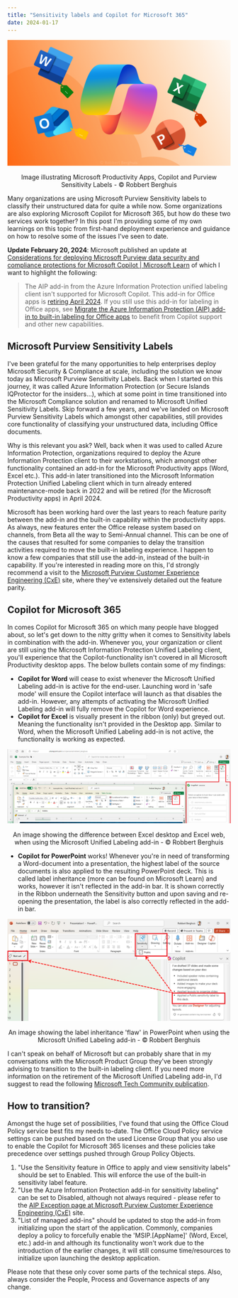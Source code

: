 ```yaml
---
title: "Sensitivity labels and Copilot for Microsoft 365"
date: 2024-01-17
---
```


![Image illustrating Microsoft Productivity Apps, Copilot and Purview Sensitivity Labels - © Robbert Berghuis](/assets/images/20240117-microsoftproductivityappscopilotandlabels.png)
<center><figcaption>Image illustrating Microsoft Productivity Apps, Copilot and Purview Sensitivity Labels - © Robbert Berghuis</figcaption></center>


Many organizations are using Microsoft Purview Sensitivity labels to classify their unstructured data for quite a while now. Some organizations are also exploring Microsoft Copilot for Microsoft 365, but how do these two services work together? In this post I'm providing some of my own learnings on this topic from first-hand deployment experience and guidance on how to resolve some of the issues I've seen to date.

**Update February 20, 2024**: Microsoft published an update at [Considerations for deploying Microsoft Purview data security and compliance protections for Microsoft Copilot | Microsoft Learn](https://learn.microsoft.com/en-us/purview/ai-microsoft-purview-considerations) of which I want to highlight the following:
> The AIP add-in from the Azure Information Protection unified labeling client isn't supported for Microsoft Copilot. This add-in for Office apps is [retiring April 2024](https://techcommunity.microsoft.com/t5/security-compliance-and-identity/retirement-notification-for-the-azure-information-protection/ba-p/3791908). If you still use this add-in for labeling in Office apps, see [Migrate the Azure Information Protection (AIP) add-in to built-in labeling for Office apps](https://learn.microsoft.com/en-us/purview/sensitivity-labels-aip) to benefit from Copilot support and other new capabilities. 

## Microsoft Purview Sensitivity Labels
I've been grateful for the many opportunities to help enterprises deploy Microsoft Security & Compliance at scale, including the solution we know today as Microsoft Purview Sensitivity Labels. Back when I started on this journey, it was called Azure Information Protection (or Secure Islands IQProtector for the insiders...), which at some point in time transitioned into the Microsoft Compliance solution and renamed to Microsoft Unified Sensitivity Labels. Skip forward a few years, and we've landed on Microsoft Purview Sensitivity Labels which amongst other capabilities, still provides core functionality of classifying your unstructured data, including Office documents.

Why is this relevant you ask? Well, back when it was used to called Azure Information Protection, organizations required to deploy the Azure Information Protection client to their workstations, which amongst other functionality contained an add-in for the Microsoft Productivity apps (Word, Excel etc.). This add-in later transitioned into the Microsoft Information Protection Unified Labeling client which in turn already entered maintenance-mode back in 2022 and will be retired (for the Microsoft Productivity apps) in April 2024.

Microsoft has been working hard over the last years to reach feature parity between the add-in and the built-in capability within the productivity apps. As always, new features enter the Office release system based on channels, from Beta all the way to Semi-Annual channel. This can be one of the causes that resulted for some companies to delay the transition activities required to move the built-in labeling experience. I happen to know a few companies that still use the add-in, instead of the built-in capability. If you're interested in reading more on this, I'd strongly recommend a visit to the [Microsoft Purview Customer Experience Engineering (CxE)](https://microsoft.github.io/ComplianceCxE/playbooks/AIP2MIP/CompareAIP2MIP/) site, where they've extensively detailed out the feature parity.

## Copilot for Microsoft 365
In comes Copilot for Microsoft 365 on which many people have blogged about, so let's get down to the nitty gritty when it comes to Sensitivity labels in combination with the add-in. Whenever you, your organization or client are still using the Microsoft Information Protection Unified Labeling client, you'll experience that the Copilot-functionality isn't covered in all Microsoft Productivity desktop apps. The below bullets contain some of my findings:

- **Copilot for Word** will cease to exist whenever the Microsoft Unified Labeling add-in is active for the end-user. Launching word in 'safe mode' will ensure the Copilot interface will launch as that disables the add-in. However, any attempts of activating the Microsoft Unified Labeling add-in will fully remove the Copilot for Word experience.
- **Copilot for Excel** is visually present in the ribbon (only) but greyed out. Meaning the functionality isn't provided in the Desktop app. Similar to Word, when the Microsoft Unified Labeling add-in is not active, the functionality is working as expected.

![An image showing the difference between Excel desktop and Excel web, when using the Microsoft Unified Labeling add-in - © Robbert Berghuis](/assets/images/20240117-excelvsexcelonline.png)
<center><figcaption> An image showing the difference between Excel desktop and Excel web, when using the Microsoft Unified Labeling add-in - © Robbert Berghuis</figcaption></center>


- **Copilot for PowerPoint** works! Whenever you're in need of transforming a Word-document into a presentation, the highest label of the source documents is also applied to the resulting PowerPoint deck. This is called label inheritance (more can be found on Microsoft Learn) and works, however it isn't reflected in the add-in bar. It is shown correctly in the Ribbon underneath the Sensitivity button and upon saving and re-opening the presentation, the label is also correctly reflected in the add-in bar. 

![An image showing the label inheritance 'flaw' in PowerPoint when using the Microsoft Unified Labeling add-in - © Robbert Berghuis](/assets/images/20240117-powerpoint.png)
<center><figcaption>An image showing the label inheritance 'flaw' in PowerPoint when using the Microsoft Unified Labeling add-in - © Robbert Berghuis</figcaption></center>


I can't speak on behalf of Microsoft but can probably share that in my conversations with the Microsoft Product Group they've been strongly advising to transition to the built-in labeling client. If you need more information on the retirement of the Microsoft Unified Labeling add-in, I'd suggest to read the following [Microsoft Tech Community publication](https://techcommunity.microsoft.com/t5/security-compliance-and-identity/retirement-notification-for-the-azure-information-protection/ba-p/3791908).

## How to transition?
Amongst the huge set of possibilities, I've found that using the Office Cloud Policy service best fits my needs to-date. The Office Cloud Policy service settings can be pushed based on the used License Group that you also use to enable the Copilot for Microsoft 365 licenses and these policies take precedence over settings pushed through Group Policy Objects.

1. "Use the Sensitivity feature in Office to apply and view sensitivity labels" should be set to Enabled. This will enforce the use of the built-in sensitivity label feature.
1. "Use the Azure Information Protection add-in for sensitivity labeling" can be set to Disabled, although not always required - please refer to the [AIP Exception page at Microsoft Purview Customer Experience Engineering (CxE)](https://microsoft.github.io/ComplianceCxE/playbooks/AIP2MIP/AIPException/) site.
1. "List of managed add-ins" should be updated to stop the add-in from initializing upon the start of the application. Commonly, companies deploy a policy to forcefully enable the 'MSIP.[AppName]' (Word, Excel, etc.) add-in and although its functionality won't work due to the introduction of the earlier changes, it will still consume time/resources to initialize upon launching the desktop application.

Please note that these only cover some parts of the technical steps. Also, always consider the People, Process and Governance aspects of any change.